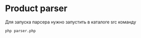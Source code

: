 # Product parser

Для запуска парсера нужно запустить в каталоге src команду 
```
php parser.php
```

